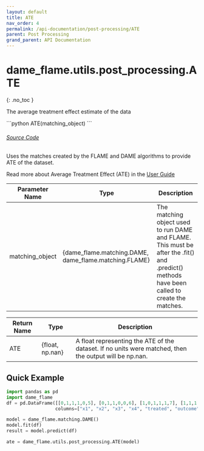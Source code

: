 ```yaml
---
layout: default
title: ATE
nav_order: 4
permalink: /api-documentation/post-processing/ATE
parent: Post Processing
grand_parent: API Documentation
---
```


# dame_flame.utils.post_processing.ATE
{: .no_toc }
 
The average treatment effect estimate of the data


<div class="code-example" markdown="1">
```python
ATE(matching_object)
```
</div>
<div id="source" class="language-markdown highlighter-rouge">
  <a class="number" href="#SourceCode"></a> 
  <a href="https://github.com/almost-matching-exactly/DAME-FLAME-Python-Package/blob/master/dame_flame/utils/post_processing.py#L142">
    <h6><u>Source Code</u></h6>
  </a>
</div>

Uses the matches created by the FLAME and DAME algorithms to provide ATE of the dataset.

Read more about Average Treatment Effect (ATE) in the [User Guide](../user-guide/Treatment-Effects.html)


| Parameter Name   | Type | Description |
|------------------|---------------------------------------------|---------|
| matching_object | {dame_flame.matching.DAME, dame_flame.matching.FLAME} | The matching object used to run DAME and FLAME. This must be after the .fit() and .predict() methods have been called to create the matches. |


| Return Name | Type | Description  |
|-------------|------| --------------------------------------------------------------------|
| ATE    | {float, np.nan} | A float representing the ATE of the dataset. If no units were matched, then the output will be np.nan. |


## Quick Example

```python
import pandas as pd
import dame_flame
df = pd.DataFrame([[0,1,1,1,0,5], [0,1,1,0,0,6], [1,0,1,1,1,7], [1,1,1,1,1,7]], 
                  columns=["x1", "x2", "x3", "x4", "treated", "outcome"])

model = dame_flame.matching.DAME()
model.fit(df)
result = model.predict(df)

ate = dame_flame.utils.post_processing.ATE(model)
```
